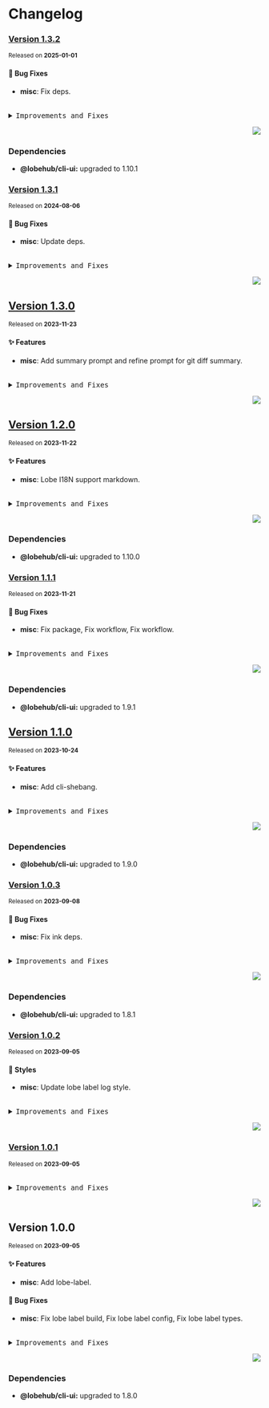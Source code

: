 <a name="readme-top"></a>

# Changelog

### [Version 1.3.2](https://github.com/lobehub/lobe-cli-toolbox/compare/@lobehub/label-cli@1.3.1...@lobehub/label-cli@1.3.2)

<sup>Released on **2025-01-01**</sup>

#### 🐛 Bug Fixes

- **misc**: Fix deps.

<br/>

<details>
<summary><kbd>Improvements and Fixes</kbd></summary>

#### What's fixed

- **misc**: Fix deps ([1f98174](https://github.com/lobehub/lobe-cli-toolbox/commit/1f98174))

</details>

<div align="right">

[![](https://img.shields.io/badge/-BACK_TO_TOP-151515?style=flat-square)](#readme-top)

</div>

### Dependencies

- **@lobehub/cli-ui:** upgraded to 1.10.1

### [Version 1.3.1](https://github.com/lobehub/lobe-cli-toolbox/compare/@lobehub/label-cli@1.3.0...@lobehub/label-cli@1.3.1)

<sup>Released on **2024-08-06**</sup>

#### 🐛 Bug Fixes

- **misc**: Update deps.

<br/>

<details>
<summary><kbd>Improvements and Fixes</kbd></summary>

#### What's fixed

- **misc**: Update deps ([88832ec](https://github.com/lobehub/lobe-cli-toolbox/commit/88832ec))

</details>

<div align="right">

[![](https://img.shields.io/badge/-BACK_TO_TOP-151515?style=flat-square)](#readme-top)

</div>

## [Version 1.3.0](https://github.com/lobehub/lobe-cli-toolbox/compare/@lobehub/label-cli@1.2.0...@lobehub/label-cli@1.3.0)

<sup>Released on **2023-11-23**</sup>

#### ✨ Features

- **misc**: Add summary prompt and refine prompt for git diff summary.

<br/>

<details>
<summary><kbd>Improvements and Fixes</kbd></summary>

#### What's improved

- **misc**: Add summary prompt and refine prompt for git diff summary ([b01df9c](https://github.com/lobehub/lobe-cli-toolbox/commit/b01df9c))

</details>

<div align="right">

[![](https://img.shields.io/badge/-BACK_TO_TOP-151515?style=flat-square)](#readme-top)

</div>

## [Version 1.2.0](https://github.com/lobehub/lobe-cli-toolbox/compare/@lobehub/label-cli@1.1.1...@lobehub/label-cli@1.2.0)

<sup>Released on **2023-11-22**</sup>

#### ✨ Features

- **misc**: Lobe I18N support markdown.

<br/>

<details>
<summary><kbd>Improvements and Fixes</kbd></summary>

#### What's improved

- **misc**: Lobe I18N support markdown ([931590f](https://github.com/lobehub/lobe-cli-toolbox/commit/931590f))

</details>

<div align="right">

[![](https://img.shields.io/badge/-BACK_TO_TOP-151515?style=flat-square)](#readme-top)

</div>

### Dependencies

- **@lobehub/cli-ui:** upgraded to 1.10.0

### [Version 1.1.1](https://github.com/lobehub/lobe-cli-toolbox/compare/@lobehub/label-cli@1.1.0...@lobehub/label-cli@1.1.1)

<sup>Released on **2023-11-21**</sup>

#### 🐛 Bug Fixes

- **misc**: Fix package, Fix workflow, Fix workflow.

<br/>

<details>
<summary><kbd>Improvements and Fixes</kbd></summary>

#### What's fixed

- **misc**: Fix package ([699d657](https://github.com/lobehub/lobe-cli-toolbox/commit/699d657))
- **misc**: Fix workflow ([b35cb27](https://github.com/lobehub/lobe-cli-toolbox/commit/b35cb27))
- **misc**: Fix workflow ([f8e5ffe](https://github.com/lobehub/lobe-cli-toolbox/commit/f8e5ffe))

</details>

<div align="right">

[![](https://img.shields.io/badge/-BACK_TO_TOP-151515?style=flat-square)](#readme-top)

</div>

### Dependencies

- **@lobehub/cli-ui:** upgraded to 1.9.1

## [Version 1.1.0](https://github.com/lobehub/lobe-cli-toolbox/compare/@lobehub/label-cli@1.0.3...@lobehub/label-cli@1.1.0)

<sup>Released on **2023-10-24**</sup>

#### ✨ Features

- **misc**: Add cli-shebang.

<br/>

<details>
<summary><kbd>Improvements and Fixes</kbd></summary>

#### What's improved

- **misc**: Add cli-shebang ([c1bac39](https://github.com/lobehub/lobe-cli-toolbox/commit/c1bac39))

</details>

<div align="right">

[![](https://img.shields.io/badge/-BACK_TO_TOP-151515?style=flat-square)](#readme-top)

</div>

### Dependencies

- **@lobehub/cli-ui:** upgraded to 1.9.0

### [Version 1.0.3](https://github.com/lobehub/lobe-cli-toolbox/compare/@lobehub/label-cli@1.0.2...@lobehub/label-cli@1.0.3)

<sup>Released on **2023-09-08**</sup>

#### 🐛 Bug Fixes

- **misc**: Fix ink deps.

<br/>

<details>
<summary><kbd>Improvements and Fixes</kbd></summary>

#### What's fixed

- **misc**: Fix ink deps ([06cd5ed](https://github.com/lobehub/lobe-cli-toolbox/commit/06cd5ed))

</details>

<div align="right">

[![](https://img.shields.io/badge/-BACK_TO_TOP-151515?style=flat-square)](#readme-top)

</div>

### Dependencies

- **@lobehub/cli-ui:** upgraded to 1.8.1

### [Version 1.0.2](https://github.com/lobehub/lobe-cli-toolbox/compare/@lobehub/label-cli@1.0.1...@lobehub/label-cli@1.0.2)

<sup>Released on **2023-09-05**</sup>

#### 💄 Styles

- **misc**: Update lobe label log style.

<br/>

<details>
<summary><kbd>Improvements and Fixes</kbd></summary>

#### Styles

- **misc**: Update lobe label log style ([cfbd0d7](https://github.com/lobehub/lobe-cli-toolbox/commit/cfbd0d7))

</details>

<div align="right">

[![](https://img.shields.io/badge/-BACK_TO_TOP-151515?style=flat-square)](#readme-top)

</div>

### [Version 1.0.1](https://github.com/lobehub/lobe-cli-toolbox/compare/@lobehub/label-cli@1.0.0...@lobehub/label-cli@1.0.1)

<sup>Released on **2023-09-05**</sup>

<br/>

<details>
<summary><kbd>Improvements and Fixes</kbd></summary>

</details>

<div align="right">

[![](https://img.shields.io/badge/-BACK_TO_TOP-151515?style=flat-square)](#readme-top)

</div>

## Version 1.0.0

<sup>Released on **2023-09-05**</sup>

#### ✨ Features

- **misc**: Add lobe-label.

#### 🐛 Bug Fixes

- **misc**: Fix lobe label build, Fix lobe label config, Fix lobe label types.

<br/>

<details>
<summary><kbd>Improvements and Fixes</kbd></summary>

#### What's improved

- **misc**: Add lobe-label ([a76c022](https://github.com/lobehub/lobe-cli-toolbox/commit/a76c022))

#### What's fixed

- **misc**: Fix lobe label build ([04d9821](https://github.com/lobehub/lobe-cli-toolbox/commit/04d9821))
- **misc**: Fix lobe label config ([41de04e](https://github.com/lobehub/lobe-cli-toolbox/commit/41de04e))
- **misc**: Fix lobe label types ([a4a6c91](https://github.com/lobehub/lobe-cli-toolbox/commit/a4a6c91))

</details>

<div align="right">

[![](https://img.shields.io/badge/-BACK_TO_TOP-151515?style=flat-square)](#readme-top)

</div>

### Dependencies

- **@lobehub/cli-ui:** upgraded to 1.8.0
